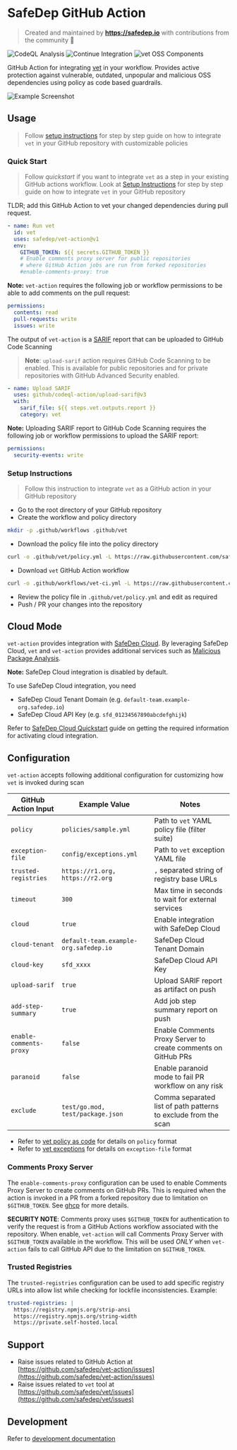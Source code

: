# SafeDep GitHub Action

<!-- markdownlint-disable MD033 -->

> Created and maintained by
> <b><a href="https://safedep.io/">https://safedep.io</a></b> with contributions
> from the community 🚀

<!-- markdownlint-enable MD033 -->

![CodeQL Analysis](https://github.com/safedep/vet-action/actions/workflows/codeql-analysis.yml/badge.svg)
![Continue Integration](https://github.com/safedep/vet-action/actions/workflows/ci.yml/badge.svg)
![vet OSS Components](https://github.com/safedep/vet-action/actions/workflows/vet.yml/badge.svg)

GitHub Action for integrating [vet](https://github.com/safedep/vet) in your
workflow. Provides active protection against vulnerable, outdated, unpopular and
malicious OSS dependencies using policy as code based guardrails.

![Example Screenshot](./docs/assets/vet-action-malysis-1.png)

## Usage

> Follow [setup instructions](#setup-instructions) for step by step guide on how
> to integrate `vet` in your GitHub repository with customizable policies

### Quick Start

> Follow _quickstart_ if you want to integrate `vet` as a step in your existing
> GitHub actions workflow. Look at [Setup Instructions](#setup-instructions) for
> step by step guide on how to integrate `vet` in your GitHub repository

TLDR; add this GitHub Action to vet your changed dependencies during pull
request.

```yaml
- name: Run vet
  id: vet
  uses: safedep/vet-action@v1
  env:
    GITHUB_TOKEN: ${{ secrets.GITHUB_TOKEN }}
    # Enable comments proxy server for public repositories
    # where GitHub Action jobs are run from forked repositories
    #enable-comments-proxy: true
```

**Note:** `vet-action` requires the following job or workflow permissions to be
able to add comments on the pull request:

```yaml
permissions:
  contents: read
  pull-requests: write
  issues: write
```

The output of `vet-action` is a
[SARIF](https://docs.oasis-open.org/sarif/sarif/v2.1.0/sarif-v2.1.0.html) report
that can be uploaded to GitHub Code Scanning

> **Note**: `upload-sarif` action requires GitHub Code Scanning to be enabled.
> This is available for public repositories and for private repositories with
> GitHub Advanced Security enabled.

```yaml
- name: Upload SARIF
  uses: github/codeql-action/upload-sarif@v3
  with:
    sarif_file: ${{ steps.vet.outputs.report }}
    category: vet
```

**Note:** Uploading SARIF report to GitHub Code Scanning requires the following
job or workflow permissions to upload the SARIF report:

```yaml
permissions:
  security-events: write
```

### Setup Instructions

> Follow this instruction to integrate `vet` as a GitHub action in your GitHub
> repository

- Go to the root directory of your GitHub repository
- Create the workflow and policy directory

```bash
mkdir -p .github/workflows .github/vet
```

- Download the policy file into the policy directory

```bash
curl -o .github/vet/policy.yml -L https://raw.githubusercontent.com/safedep/vet-action/main/example/policy.yml
```

- Download `vet` GitHub Action workflow

```bash
curl -o .github/workflows/vet-ci.yml -L https://raw.githubusercontent.com/safedep/vet-action/main/example/vet-ci.yml
```

- Review the policy file in `.github/vet/policy.yml` and edit as required
- Push / PR your changes into the repository

## Cloud Mode

<!-- markdownlint-disable MD013 -->

`vet-action` provides integration with
[SafeDep Cloud](https://docs.safedep.io/cloud). By leveraging SafeDep Cloud,
`vet` and `vet-action` provides additional services such as
[Malicious Package Analysis](https://docs.safedep.io/cloud/malware-analysis).

**Note:** SafeDep Cloud integration is disabled by default.

<!-- markdownlint-enable MD013 -->

To use SafeDep Cloud integration, you need

- SafeDep Cloud Tenant Domain (e.g. `default-team.example-org.safedep.io`)
- SafeDep Cloud API Key (e.g. `sfd_01234567890abcdefghijk`)

Refer to [SafeDep Cloud Quickstart](https://docs.safedep.io/cloud/quickstart)
guide on getting the required information for activating cloud integration.

## Configuration

`vet-action` accepts following additional configuration for customizing how
`vet` is invoked during scan

<!-- markdownlint-disable MD013 -->

| GitHub Action Input     | Example Value                         | Notes                                                          |
| ----------------------- | ------------------------------------- | -------------------------------------------------------------- |
| `policy`                | `policies/sample.yml`                 | Path to `vet` YAML policy file (filter suite)                  |
| `exception-file`        | `config/exceptions.yml`               | Path to `vet` exception YAML file                              |
| `trusted-registries`    | `https://r1.org, https://r2.org`      | `,` separated string of registry base URLs                     |
| `timeout`               | `300`                                 | Max time in seconds to wait for external services              |
| `cloud`                 | `true`                                | Enable integration with SafeDep Cloud                          |
| `cloud-tenant`          | `default-team.example-org.safedep.io` | SafeDep Cloud Tenant Domain                                    |
| `cloud-key`             | `sfd_xxxx`                            | SafeDep Cloud API Key                                          |
| `upload-sarif`          | `true`                                | Upload SARIF report as artifact on push                        |
| `add-step-summary`      | `true`                                | Add job step summary report on push                            |
| `enable-comments-proxy` | `false`                               | Enable Comments Proxy Server to create comments on GitHub PRs  |
| `paranoid`              | `false`                               | Enable paranoid mode to fail PR workflow on any risk           |
| `exclude`               | `test/go.mod, test/package.json`      | Comma separated list of path patterns to exclude from the scan |

- Refer to [vet policy as code](https://docs.safedep.io/advanced/policy-as-code)
  for details on `policy` format
- Refer to [vet exceptions](https://docs.safedep.io/advanced/exceptions) for
details on `exception-file` format
<!-- markdownlint-enable MD013 -->

### Comments Proxy Server

The `enable-comments-proxy` configuration can be used to enable Comments Proxy
Server to create comments on GitHub PRs. This is required when the action is
invoked in a PR from a forked repository due to limitation on `$GITHUB_TOKEN`.
See [ghcp](https://github.com/safedep/ghcp) for more details.

**SECURITY NOTE**: Comments proxy uses `$GITHUB_TOKEN` for authentication to
verify the request is from a GitHub Actions workflow associated with the
repository. When enable, `vet-action` will call Comments Proxy Server with
`$GITHUB_TOKEN` available in the workflow. This will be used _ONLY_ when
`vet-action` fails to call GitHub API due to the limitation on `$GITHUB_TOKEN`.

### Trusted Registries

The `trusted-registries` configuration can be used to add specific registry URLs
into allow list while checking for lockfile inconsistencies. Example:

```yaml
trusted-registries: |
  https://registry.npmjs.org/strip-ansi
  https://registry.npmjs.org/string-width
  https://private.self-hosted.local
```

## Support

- Raise issues related to GitHub Action at
  [https://github.com/safedep/vet-action/issues](https://github.com/safedep/vet-action/issues)
- Raise issues related to `vet` tool at
  [https://github.com/safedep/vet/issues](https://github.com/safedep/vet/issues)

## Development

Refer to [development documentation](docs/development.md)
